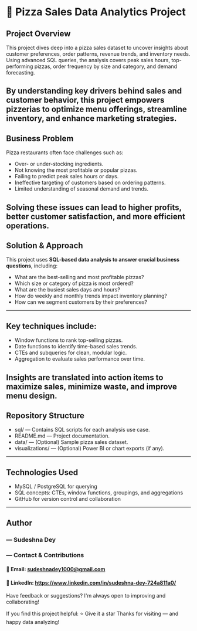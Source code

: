 # 🍕 Pizza Sales Data Analytics Project
## Project Overview
This project dives deep into a pizza sales dataset to uncover insights about customer preferences, order patterns, revenue trends, and inventory needs. Using advanced SQL queries, the analysis covers peak sales hours, top-performing pizzas, order frequency by size and category, and demand forecasting.

By understanding key drivers behind sales and customer behavior, this project empowers pizzerias to optimize menu offerings, streamline inventory, and enhance marketing strategies.
---
## Business Problem
Pizza restaurants often face challenges such as:

- Over- or under-stocking ingredients.
- Not knowing the most profitable or popular pizzas.
- Failing to predict peak sales hours or days.
- Ineffective targeting of customers based on ordering patterns.
- Limited understanding of seasonal demand and trends.

Solving these issues can lead to higher profits, better customer satisfaction, and more efficient operations.
---
## Solution & Approach
This project uses **SQL-based data analysis to answer crucial business questions**, including:

- What are the best-selling and most profitable pizzas?
- Which size or category of pizza is most ordered?
- What are the busiest sales days and hours?
- How do weekly and monthly trends impact inventory planning?
- How can we segment customers by their preferences?

---
## Key techniques include:

- Window functions to rank top-selling pizzas.
- Date functions to identify time-based sales trends.
- CTEs and subqueries for clean, modular logic.
- Aggregation to evaluate sales performance over time.

Insights are translated into action items to maximize sales, minimize waste, and improve menu design.
---
## Repository Structure
- sql/ — Contains SQL scripts for each analysis use case.
- README.md — Project documentation.
- data/ — (Optional) Sample pizza sales dataset.
- visualizations/ — (Optional) Power BI or chart exports (if any).
---
## Technologies Used
- MySQL / PostgreSQL for querying
- SQL concepts: CTEs, window functions, groupings, and aggregations
- GitHub for version control and collaboration
---

## Author
### — Sudeshna Dey
###  — Contact & Contributions

#### 📧 Email: sudeshnadey1000@gmail.com
#### 🔗 LinkedIn: https://www.linkedin.com/in/sudeshna-dey-724a811a0/
 Have feedback or suggestions? I'm always open to improving and collaborating!
 
If you find this project helpful:
⭐ Give it a star
Thanks for visiting — and happy data analyzing!

